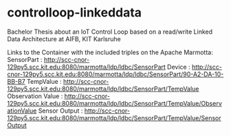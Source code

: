 # controlloop-linkeddata
Bachelor Thesis about an IoT Control Loop based on a read/write Linked Data Architecture at AIFB, KIT Karlsruhe

Links to the Container with the included triples on the Apache Marmotta:
SensorPart : http://scc-cnor-129py5.scc.kit.edu:8080/marmotta/ldp/ldbc/SensorPart
Device : http://scc-cnor-129py5.scc.kit.edu:8080/marmotta/ldp/ldbc/SensorPart/90-A2-DA-10-BB-B7
TempValue : http://scc-cnor-129py5.scc.kit.edu:8080/marmotta/ldp/ldbc/SensorPart/TempValue
Observation Value : http://scc-cnor-129py5.scc.kit.edu:8080/marmotta/ldp/ldbc/SensorPart/TempValue/ObservationValue
Sensor Output : http://scc-cnor-129py5.scc.kit.edu:8080/marmotta/ldp/ldbc/SensorPart/TempValue/SensorOutput

